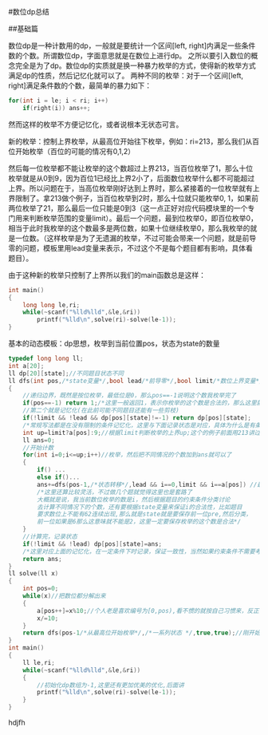 #数位dp总结

##基础篇

数位dp是一种计数用的dp，一般就是要统计一个区间[left, right]内满足一些条件数的个数。所谓数位dp，字面意思就是在数位上进行dp。
之所以要引入数位的概念完全是为了dp。数位dp的实质就是换一种暴力枚举的方式，使得新的枚举方式满足dp的性质，然后记忆化就可以了。
两种不同的枚举：对于一个区间[left, right]满足条件数的个数，最简单的暴力如下：
```c++
for(int i = le; i < ri; i++)
    if(right(i)) ans++;
```
然而这样的枚举不方便记忆化，或者说根本无状态可言。

新的枚举：控制上界枚举，从最高位开始往下枚举，例如：ri=213，那么我们从百位开始枚举（百位的可能的情况有0,1,2）

然后每一位枚举都不能让枚举的这个数超过上界213，当百位枚举了1，那么十位枚举就是从0到9，因为百位1已经比上界2小了，后面数位枚举什么都不可能超过上界。所以问题在于，当高位枚举刚好达到上界时，那么紧接着的一位枚举就有上界限制了。拿213做个例子，当百位枚举到2时，那么十位就只能枚举0, 1，如果前两位枚举了21，那么最后一位只能是0到3（这一点正好对应代码模块里的一个专门用来判断枚举范围的变量limit）。最后一个问题，最到位枚举0，即百位枚举0，相当于此时我枚举的这个数最多是两位数，如果十位继续枚举0，那么我枚举的就是一位数。（这样枚举是为了无遗漏的枚举，不过可能会带来一个问题，就是前导零的问题，模板里用lead变量来表示，不过这个不是每个题目都有影响，具体看题目）。

由于这种新的枚举只控制了上界所以我们的main函数总是这样：
```c++
int main()
{
    long long le,ri;
    while(~scanf("%lld%lld",&le,&ri))
        printf("%lld\n",solve(ri)-solve(le-1));
}
```
基本的动态模板：dp思想，枚举到当前位置pos，状态为state的数量

```c++
typedef long long ll;
int a[20];
ll dp[20][state];//不同题目状态不同
ll dfs(int pos,/*state变量*/,bool lead/*前导零*/,bool limit/*数位上界变量*/)//不是每个题都要判断前导零
{
    //递归边界，既然是按位枚举，最低位是0，那么pos==-1说明这个数我枚举完了
    if(pos==-1) return 1;/*这里一般返回1，表示你枚举的这个数是合法的，那么这里就需要你在枚举时必须每一位都要满足题目条件，也就是说当前枚举到pos位，一定要保证前面已经枚举的数位是合法的。不过具体题目不同或者写法不同的话不一定要返回1 */
    //第二个就是记忆化(在此前可能不同题目还能有一些剪枝)
    if(!limit && !lead && dp[pos][state]!=-1) return dp[pos][state];
    /*常规写法都是在没有限制的条件记忆化，这里与下面记录状态是对应，具体为什么是有条件的记忆化后面会讲*/
    int up=limit?a[pos]:9;//根据limit判断枚举的上界up;这个的例子前面用213讲过了
    ll ans=0;
    //开始计数
    for(int i=0;i<=up;i++)//枚举，然后把不同情况的个数加到ans就可以了
    {
        if() ...
        else if()...
        ans+=dfs(pos-1,/*状态转移*/,lead && i==0,limit && i==a[pos]) //最后两个变量传参都是这样写的
        /*这里还算比较灵活，不过做几个题就觉得这里也是套路了
        大概就是说，我当前数位枚举的数是i，然后根据题目的约束条件分类讨论
        去计算不同情况下的个数，还有要根据state变量来保证i的合法性，比如题目
        要求数位上不能有62连续出现,那么就是state就是要保存前一位pre,然后分类，
        前一位如果是6那么这意味就不能是2，这里一定要保存枚举的这个数是合法*/
    }
    //计算完，记录状态
    if(!limit && !lead) dp[pos][state]=ans;
    /*这里对应上面的记忆化，在一定条件下时记录，保证一致性，当然如果约束条件不需要考虑lead，这里就是lead就完全不用考虑了*/
    return ans;
}
ll solve(ll x)
{
    int pos=0;
    while(x)//把数位都分解出来
    {
        a[pos++]=x%10;//个人老是喜欢编号为[0,pos),看不惯的就按自己习惯来，反正注意数位边界就行
        x/=10;
    }
    return dfs(pos-1/*从最高位开始枚举*/,/*一系列状态 */,true,true);//刚开始最高位都是有限制并且有前导零的，显然比最高位还要高的一位视为0嘛
}
int main()
{
    ll le,ri;
    while(~scanf("%lld%lld",&le,&ri))
    {
        //初始化dp数组为-1,这里还有更加优美的优化,后面讲
        printf("%lld\n",solve(ri)-solve(le-1));
    }
}
```
hdjfh
